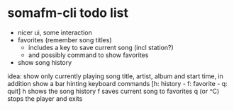 somafm-cli todo list
==============================================================================

- nicer ui, some interaction
- favorites (remember song titles)
	- includes a key to save current song (incl station?)
	- and possibly command to show favorites
- show song history

idea: show only currently playing song title, artist, album and start time,
	  in addition show a bar hinting keyboard commands
	  [h: history - f: favorite - q: quit]
	  h shows the song history
	  f saves current song to favorites
	  q (or ^C) stops the player and exits
